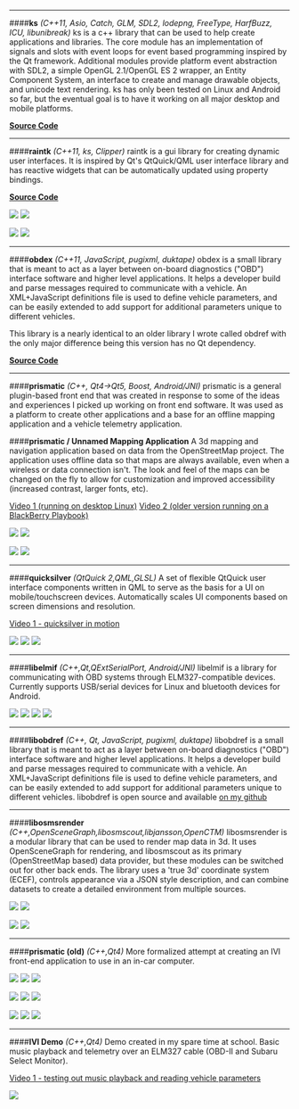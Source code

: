 ***

####**ks**
*(C++11, Asio, Catch, GLM, SDL2, lodepng, FreeType, HarfBuzz, ICU, libunibreak)*
ks is a c++ library that can be used to help create applications and libraries. The core module has an implementation of signals and slots with event loops for event based programming inspired by the Qt framework. Additional modules provide platform event abstraction with SDL2, a simple OpenGL 2.1/OpenGL ES 2 wrapper, an Entity Component System, an interface to create and manage drawable objects, and unicode text rendering. ks has only been tested on Linux and Android so far, but the eventual goal is to have it working on all major desktop and mobile platforms.

[**Source Code**](https://github.com/preet?tab=repositories)

***

####**raintk**
*(C++11, ks, Clipper)*
raintk is a gui library for creating dynamic user interfaces. It is inspired by Qt's QtQuick/QML user interface library and has reactive widgets that can be automatically updated using property bindings.

[**Source Code**](https://github.com/preet/raintk)

![](images/rtk1.png)
![](images/rtk2.png)

![](images/rtk6.png)
![](images/rtk5.png)

***

####**obdex**
*(C++11, JavaScript, pugixml, duktape)*
obdex is a small library that is meant to act as a layer between on-board diagnostics ("OBD") interface software and higher level applications. It helps a developer build and parse messages required to communicate with a vehicle. An XML+JavaScript definitions file is used to define vehicle parameters, and can be easily extended to add support for additional parameters unique to different vehicles.

This library is a nearly identical to an older library I wrote called obdref with the only major difference being this version has no Qt dependency.

[**Source Code**](https://github.com/preet/obdex)


****

####**prismatic**
*(C++, Qt4->Qt5, Boost, Android/JNI)*
prismatic is a general plugin-based front end that was created in response to some of the ideas and experiences I picked up working on front end software. It was used as a platform to create other applications and a base for an offline mapping application and a vehicle telemetry application.

####**prismatic / Unnamed Mapping Application**
A 3d mapping and navigation application based on data from the OpenStreetMap project. The application uses offline data so that maps are always available, even when a wireless or data connection isn't. The look and feel of the maps can be changed on the fly to allow for customization and improved accessibility (increased contrast, larger fonts, etc).

[Video 1 (running on desktop Linux)](http://youtu.be/yPMrE7MZBJY)
[Video 2 (older version running on a BlackBerry Playbook)](http://youtu.be/Z-pjugD2Olo)

![](images/mx1.png)
![](images/mx2.png)

![](images/mx3.png)
![](images/mx4.png)

****

####**quicksilver**
*(QtQuick 2,QML,GLSL)*
A set of flexible QtQuick user interface components written in QML to serve as the basis for a UI on mobile/touchscreen devices. Automatically scales UI components based on screen dimensions and resolution.

[Video 1 - quicksilver in motion](http://youtu.be/X6H89GfD2fs)

![](images/quicksilver1.png)
![](images/quicksilver2.png)
![](images/quicksilver3.png)

****

####**libelmif**
*(C++,Qt,QExtSerialPort, Android/JNI)*
libelmif is a library for communicating with OBD systems through ELM327-compatible devices. Currently supports USB/serial devices for Linux and bluetooth devices for Android.

![](images/libelmif1.png)
![](images/libelmif2.png)
![](images/libelmif3.png)
![](images/libelmif4.png)

****

####**libobdref**
*(C++, Qt, JavaScript, pugixml, duktape)*
libobdref is a small library that is meant to act as a layer between on-board diagnostics ("OBD") interface software and higher level applications. It helps a developer build and parse messages required to communicate with a vehicle. An XML+JavaScript definitions file is used to define vehicle parameters, and can be easily extended to add support for additional parameters unique to different vehicles. libobdref is open source and available [on my github](https://github.com/preet/libobdref)

****

####**libosmsrender**
*(C++,OpenSceneGraph,libosmscout,libjansson,OpenCTM)*
libosmsrender is a modular library that can be used to render map data in 3d. It uses OpenSceneGraph for rendering, and libosmscout as its primary (OpenStreetMap based) data provider, but these modules can be switched out for other back ends. The library uses a 'true 3d' coordinate system (ECEF), controls appearance via a JSON style description, and can combine datasets to create a detailed environment from multiple sources.

![](images/libosmsrender1.png)
![](images/libosmsrender2.png)

![](images/libosmsrender3.png)
![](images/libosmsrender4.png)

****

####**prismatic (old)**
*(C++,Qt4)*
More formalized attempt at creating an IVI front-end application to use in an in-car computer.

![](images/pris2_screens1.png)
![](images/pris2_screens2.png)
![](images/pris2_screens3.png)

![](images/pris2_screens4.png)
![](images/pris2_screens5.png)
![](images/pris2_screens6.png)

![](images/pris2_screens7.png)
![](images/pris2_screens8.png)
![](images/pris2_screens9.png)

***

####**IVI Demo**
*(C++,Qt4)*
Demo created in my spare time at school. Basic music playback and telemetry over an ELM327 cable (OBD-II and Subaru Select Monitor).

[Video 1 - testing out music playback and reading vehicle parameters](http://youtu.be/24dYSASumpY)

![](images/thumb_pris1video.png)
